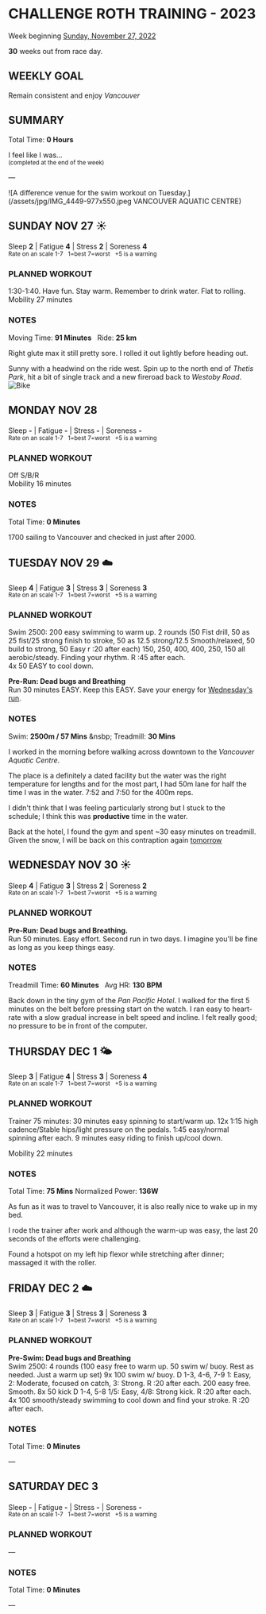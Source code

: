 # CHALLENGE ROTH TRAINING - 2023
Week beginning [Sunday, November 27, 2022](javascript:flick('sun');)

**30** weeks out from race day.

## WEEKLY GOAL
Remain consistent and enjoy _Vancouver_

## SUMMARY
Total Time: **0 Hours**

I feel like I was...
<br /><sup>(completed at the end of the week)</sup>

&mdash;

![A difference venue for the swim workout on Tuesday.](/assets/jpg/IMG_4449-977x550.jpeg VANCOUVER AQUATIC CENTRE)

## SUNDAY NOV 27 ☀️
Sleep **2** | Fatigue **4** | Stress **2** | Soreness **4**
<sup><br />Rate on an scale 1-7 &nbsp; 1=best 7=worst &nbsp; +5 is a warning</sup>

### PLANNED WORKOUT
1:30-1:40. Have fun. Stay warm. Remember to drink water. Flat to rolling.  
Mobility 27 minutes

### NOTES
Moving Time: **91 Minutes**  &nbsp; Ride: **25 km**

Right glute max it still pretty sore. I rolled it out lightly before heading out.

Sunny with a headwind on the ride west.
Spin up to the north end of _Thetis Park_, hit a bit of single track and a new fireroad back to _Westoby Road_.
![Bike](/assets/jpg/20221127.jpeg)

<!---->
## MONDAY NOV 28
Sleep **-** | Fatigue **-** | Stress **-** | Soreness **-**
<sup><br />Rate on an scale 1-7 &nbsp; 1=best 7=worst &nbsp; +5 is a warning</sup>

### PLANNED WORKOUT
Off S/B/R  
Mobility 16 minutes

### NOTES
Total Time: **0 Minutes**

1700 sailing to Vancouver and checked in just after 2000.


<!---->
## TUESDAY NOV 29 ☁️
Sleep **4** | Fatigue **3** | Stress **3** | Soreness **3**
<sup><br />Rate on an scale 1-7 &nbsp; 1=best 7=worst &nbsp; +5 is a warning</sup>

### PLANNED WORKOUT
Swim 2500: 
200 easy swimming to warm up. 
2 rounds (50 Fist drill, 50 as 25 fist/25 strong finish to stroke, 50 as 12.5 strong/12.5 Smooth/relaxed, 50 build to strong, 50 Easy r :20 after each) 
150, 250, 400, 400, 250, 150 all aerobic/steady. Finding your rhythm. R :45 after each.   
4x 50 EASY to cool down.

**Pre-Run: Dead bugs and Breathing**   
Run 30 minutes EASY. Keep this EASY. Save your energy for [Wednesday's run](javascript:flick('wed');).

### NOTES
Swim: **2500m / 57 Mins** &nsbp; Treadmill: **30 Mins**

I worked in the morning before walking across downtown to the _Vancouver Aquatic Centre_.

The place is a definitely a dated facility but the water was the right temperature for lengths and for the most part, I had 50m lane for half the time I was in the water.  7:52 and 7:50 for the 400m reps.

I didn't think that I was feeling particularly strong but I stuck to the schedule; I think this was **productive** time in the water.

Back at the hotel, I found the gym and spent ~30 easy minutes on treadmill.  Given the snow, I will be back on this contraption again [tomorrow](javascript:flick('wed');)

<!---->
## WEDNESDAY NOV 30 ☀️
Sleep **4** | Fatigue **3** | Stress **2** | Soreness **2**
<sup><br />Rate on an scale 1-7 &nbsp; 1=best 7=worst &nbsp; +5 is a warning</sup>

### PLANNED WORKOUT
**Pre-Run: Dead bugs and Breathing.**   
Run 50 minutes. Easy effort. Second run in two days. I imagine you'll be fine as long as you keep things easy. 

### NOTES
Treadmill Time: **60 Minutes** &nbsp; Avg HR: **130 BPM**

Back down in the tiny gym of the _Pan Pacific Hotel_.  I walked for the first 5 minutes on the belt before pressing start on the watch.  I ran easy to heart-rate with a slow gradual increase in belt speed and incline.   I felt really good; no pressure to be in front of the computer.

<!---->
## THURSDAY DEC 1 🌤
Sleep **3** | Fatigue **4** | Stress **3** | Soreness **4**
<sup><br />Rate on an scale 1-7 &nbsp; 1=best 7=worst &nbsp; +5 is a warning</sup>

### PLANNED WORKOUT
Trainer 75 minutes:
30 minutes easy spinning to start/warm up.
12x 1:15 high cadence/Stable hips/light pressure on the pedals. 1:45 easy/normal spinning after each.
9 minutes easy riding to finish up/cool down.

Mobility 22 minutes

### NOTES
Total Time: **75 Mins** Normalized Power: **136W**

As fun as it was to travel to Vancouver, it is also really nice to wake up in my bed.

I rode the trainer after work and although the warm-up was easy, the last 20 seconds of the efforts were challenging.

Found a hotspot on my left hip flexor while stretching after dinner; massaged it with the roller.
<!---->
## FRIDAY DEC 2 ☁️
Sleep **3** | Fatigue **3** | Stress **3** | Soreness **3**
<sup><br />Rate on an scale 1-7 &nbsp; 1=best 7=worst &nbsp; +5 is a warning</sup>

### PLANNED WORKOUT
**Pre-Swim: Dead bugs and Breathing**    
Swim 2500: 
4 rounds (100 easy free to warm up. 50 swim w/ buoy. Rest as needed. Just a warm up set) 
9x 100 swim w/ buoy. D 1-3, 4-6, 7-9 1: Easy, 2: Moderate, focused on catch, 3: Strong. R :20 after each. 
200 easy free. Smooth. 
8x 50 kick D 1-4, 5-8 1/5: Easy, 4/8: Strong kick. R :20 after each. 
4x 100 smooth/steady swimming to cool down and find your stroke. R :20 after each.

### NOTES
Total Time: **0 Minutes**

&mdash;  

<!---->
## SATURDAY DEC 3
Sleep **-** | Fatigue **-** | Stress **-** | Soreness **-**
<sup><br />Rate on an scale 1-7 &nbsp; 1=best 7=worst &nbsp; +5 is a warning</sup>

### PLANNED WORKOUT
&mdash;  

### NOTES
Total Time: **0 Minutes**

&mdash;  
